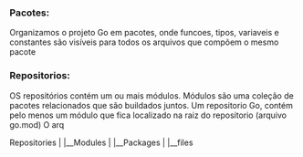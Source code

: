 ### Pacotes:
Organizamos o projeto Go em pacotes, onde funcoes, tipos, variaveis e constantes são visíveis para todos os arquivos que compõem o mesmo pacote
### Repositorios:
OS repositórios contém um ou mais módulos. Módulos são uma coleção de pacotes relacionados que são buildados juntos. Um repositorio Go, contém pelo menos um módulo que fica localizado na raiz do repositorio (arquivo go.mod)
 O arq

 Repositories
            |
            |__Modules
                     |
                     |__Packages
                               |
                               |__files
                        
                          